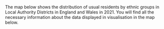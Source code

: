 The map below shows the distribution of usual residents by ethnic groups in Local Authority Districts in England and Wales in 2021. You will find all the necessary information about the data displayed in visualisation in the map below.

<script type="text/javascript" defer src="[https://datawrapper.dwcdn.net/XYKOI/embed.js?v=1](https://datawrapper.dwcdn.net/O8iaJ/3/)" charset="utf-8"></script>
